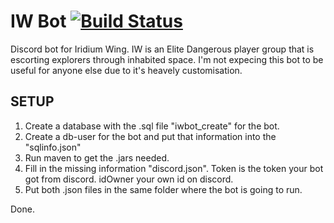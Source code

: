 # IW Bot  [![Build Status](https://travis-ci.com/Bermos/iwbot_private.svg?token=tSUhQCxKwnkynZpag6CZ&branch=master)](https://travis-ci.com/Bermos/iwbot_private)
Discord bot for Iridium Wing.
IW is an Elite Dangerous player group that is escorting explorers through inhabited space.
I'm not expecing this bot to be useful for anyone else due to it's heavely customisation.

## SETUP

1. Create a database with the .sql file "iwbot_create" for the bot.
2. Create a db-user for the bot and put that information into the "sqlinfo.json"
4. Run maven to get the .jars needed.
5. Fill in the missing information "discord.json". Token is the token your bot got from discord. idOwner your own id on discord.
6. Put both .json files in the same folder where the bot is going to run.

Done.
